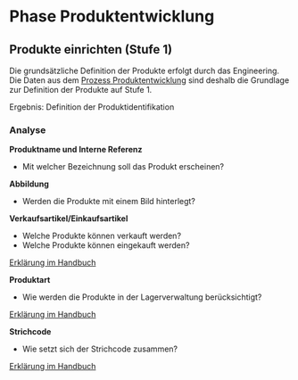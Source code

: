 # Phase Produktentwicklung

## Produkte einrichten (Stufe 1)

Die grundsätzliche Definition der Produkte erfolgt durch das Engineering. Die Daten aus dem [Prozess Produktentwicklung](https://odoo-erp.ch/prozess-produktentwicklung.html) sind deshalb die Grundlage zur Definition der Produkte auf Stufe 1.

Ergebnis: Definition der Produktidentifikation

### Analyse

**Produktname und Interne Referenz**

- Mit welcher Bezeichnung soll das Produkt erscheinen?

**Abbildung**

- Werden die Produkte mit einem Bild hinterlegt?

**Verkaufsartikel/Einkaufsartikel**

- Welche Produkte können verkauft werden?
- Welche Produkte können eingekauft werden?
 
 [Erklärung im Handbuch](https://odoo-erp.ch/fertigung-stammdaten.html#Verkaufsartikel/Einkaufsartikel)

**Produktart**

- Wie werden die Produkte in der Lagerverwaltung berücksichtigt?

[Erklärung im Handbuch](https://odoo-erp.ch/fertigung-stammdaten.html#produktart)

**Strichcode**

- Wie setzt sich der Strichcode zusammen?
  
[Erklärung im Handbuch](https://odoo-erp.ch/strichcode.html#strichcode)